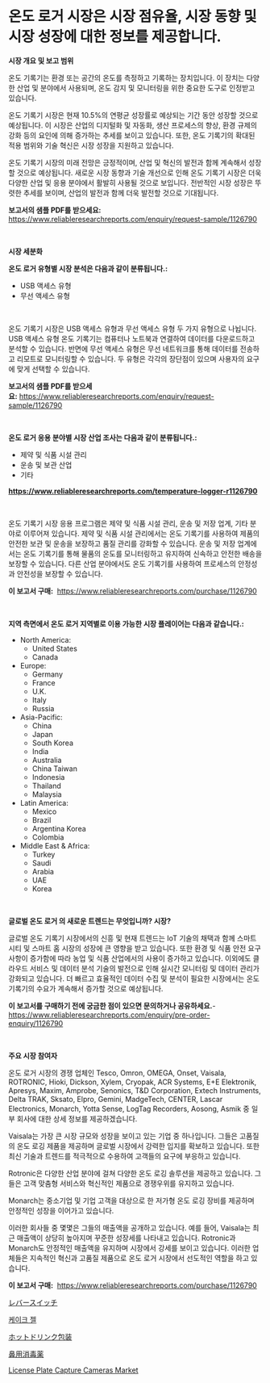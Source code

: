<p><h1>온도 로거 시장은 시장 점유율, 시장 동향 및 시장 성장에 대한 정보를 제공합니다.</h1></p><p><strong>시장 개요 및 보고 범위</strong></p>
<p><p>온도 기록기는 환경 또는 공간의 온도를 측정하고 기록하는 장치입니다. 이 장치는 다양한 산업 및 분야에서 사용되며, 온도 감지 및 모니터링을 위한 중요한 도구로 인정받고 있습니다.</p><p>온도 기록기 시장은 현재 10.5%의 연평균 성장률로 예상되는 기간 동안 성장할 것으로 예상됩니다. 이 시장은 산업의 디지털화 및 자동화, 생산 프로세스의 향상, 환경 규제의 강화 등의 요인에 의해 증가하는 추세를 보이고 있습니다. 또한, 온도 기록기의 확대된 적용 범위와 기술 혁신은 시장 성장을 지원하고 있습니다.</p><p>온도 기록기 시장의 미래 전망은 긍정적이며, 산업 및 혁신의 발전과 함께 계속해서 성장할 것으로 예상됩니다. 새로운 시장 동향과 기술 개선으로 인해 온도 기록기 시장은 더욱 다양한 산업 및 응용 분야에서 활발히 사용될 것으로 보입니다. 전반적인 시장 성장은 뚜렷한 추세를 보이며, 산업의 발전과 함께 더욱 발전할 것으로 기대됩니다.</p></p>
<p><strong>보고서의 샘플 PDF를 받으세요:</strong> <a href="https://www.reliableresearchreports.com/enquiry/request-sample/1126790">https://www.reliableresearchreports.com/enquiry/request-sample/1126790</a></p>
<p>&nbsp;</p>
<p><strong>시장 세분화</strong></p>
<p><strong>온도 로거 유형별 시장 분석은 다음과 같이 분류됩니다.:</strong></p>
<p><ul><li>USB 액세스 유형</li><li>무선 액세스 유형</li></ul></p>
<p>&nbsp;</p>
<p><p>온도 기록기 시장은 USB 액세스 유형과 무선 액세스 유형 두 가지 유형으로 나뉩니다. USB 액세스 유형 온도 기록기는 컴퓨터나 노트북과 연결하여 데이터를 다운로드하고 분석할 수 있습니다. 반면에 무선 액세스 유형은 무선 네트워크를 통해 데이터를 전송하고 리모트로 모니터링할 수 있습니다. 두 유형은 각각의 장단점이 있으며 사용자의 요구에 맞게 선택할 수 있습니다.</p></p>
<p><strong>보고서의 샘플 PDF를 받으세요:</strong>&nbsp;<a href="https://www.reliableresearchreports.com/enquiry/request-sample/1126790">https://www.reliableresearchreports.com/enquiry/request-sample/1126790</a></p>
<p>&nbsp;</p>
<p><strong> 온도 로거 응용 분야별 시장 산업 조사는 다음과 같이 분류됩니다.:</strong></p>
<p><ul><li>제약 및 식품 시설 관리</li><li>운송 및 보관 산업</li><li>기타</li></ul></p>
<p><strong><a href="https://www.reliableresearchreports.com/temperature-logger-r1126790">https://www.reliableresearchreports.com/temperature-logger-r1126790</a></strong></p>
<p>&nbsp;</p>
<p><p>온도 기록기 시장 응용 프로그램은 제약 및 식품 시설 관리, 운송 및 저장 업계, 기타 분야로 이루어져 있습니다. 제약 및 식품 시설 관리에서는 온도 기록기를 사용하여 제품의 안전한 보관 및 운송을 보장하고 품질 관리를 강화할 수 있습니다. 운송 및 저장 업계에서는 온도 기록기를 통해 물품의 온도를 모니터링하고 유지하여 신속하고 안전한 배송을 보장할 수 있습니다. 다른 산업 분야에서도 온도 기록기를 사용하여 프로세스의 안정성과 안전성을 보장할 수 있습니다.</p></p>
<p><strong>이 보고서 구매:</strong>&nbsp; <a href="https://www.reliableresearchreports.com/purchase/1126790">https://www.reliableresearchreports.com/purchase/1126790</a></p>
<p>&nbsp;</p>
<p><strong>지역 측면에서 온도 로거 지역별로 이용 가능한 시장 플레이어는 다음과 같습니다.:</strong></p>
<p><ul>
    <li>
        North America:
        <ul>
            <li>United States</li>
            <li>Canada</li>
        </ul>
    </li>
    <li>
        Europe:
        <ul>
            <li>Germany</li>
            <li>France</li>
            <li>U.K.</li>
            <li>Italy</li>
            <li>Russia</li>
        </ul>
    </li>
    <li>
        Asia-Pacific:
        <ul>
            <li>China</li>
            <li>Japan</li>
            <li>South Korea</li>
            <li>India</li>
            <li>Australia</li>
            <li>China Taiwan</li>
            <li>Indonesia</li>
            <li>Thailand</li>
            <li>Malaysia</li>
        </ul>
    </li>
    <li>
        Latin America:
        <ul>
            <li>Mexico</li>
            <li>Brazil</li>
            <li>Argentina Korea</li>
            <li>Colombia</li>
        </ul>
    </li>
    <li>
        Middle East & Africa:
        <ul>
            <li>Turkey</li>
            <li>Saudi</li>
            <li>Arabia</li>
            <li>UAE</li>
            <li>Korea</li>
        </ul>
    </li>
    </ul></p>
<p>&nbsp;</p>
<p><strong>글로벌 온도 로거 의 새로운 트렌드는 무엇입니까? 시장?</strong></p>
<p><p>글로벌 온도 기록기 시장에서의 신흥 및 현재 트렌드는 IoT 기술의 채택과 함께 스마트 시티 및 스마트 홈 시장의 성장에 큰 영향을 받고 있습니다. 또한 환경 및 식품 안전 요구 사항이 증가함에 따라 농업 및 식품 산업에서의 사용이 증가하고 있습니다. 이외에도 클라우드 서비스 및 데이터 분석 기술의 발전으로 인해 실시간 모니터링 및 데이터 관리가 강화되고 있습니다. 더 빠르고 효율적인 데이터 수집 및 분석이 필요한 시장에서는 온도 기록기의 수요가 계속해서 증가할 것으로 예상됩니다.</p></p>
<p><strong>이 보고서를 구매하기 전에 궁금한 점이 있으면 문의하거나 공유하세요.</strong>- <a href="https://www.reliableresearchreports.com/enquiry/pre-order-enquiry/1126790">https://www.reliableresearchreports.com/enquiry/pre-order-enquiry/1126790</a></p>
<p>&nbsp;</p>
<p><strong>주요 시장 참여자</strong></p>
<p><p>온도 로거 시장의 경쟁 업체인 Tesco, Omron, OMEGA, Onset, Vaisala, ROTRONIC, Hioki, Dickson, Xylem, Cryopak, ACR Systems, E+E Elektronik, Apresys, Maxim, Amprobe, Senonics, T&D Corporation, Extech Instruments, Delta TRAK, Sksato, Elpro, Gemini, MadgeTech, CENTER, Lascar Electronics, Monarch, Yotta Sense, LogTag Recorders, Aosong, Asmik 중 일부 회사에 대한 상세 정보를 제공하겠습니다. </p><p>Vaisala는 가장 큰 시장 규모와 성장을 보이고 있는 기업 중 하나입니다. 그들은 고품질의 온도 로깅 제품을 제공하며 글로벌 시장에서 강력한 입지를 확보하고 있습니다. 또한 최신 기술과 트렌드를 적극적으로 수용하여 고객들의 요구에 부응하고 있습니다.</p><p>Rotronic은 다양한 산업 분야에 걸쳐 다양한 온도 로깅 솔루션을 제공하고 있습니다. 그들은 고객 맞춤형 서비스와 혁신적인 제품으로 경쟁우위를 유지하고 있습니다.</p><p>Monarch는 중소기업 및 기업 고객을 대상으로 한 저가형 온도 로깅 장비를 제공하며 안정적인 성장을 이어가고 있습니다.</p><p>이러한 회사들 중 몇몇은 그들의 매출액을 공개하고 있습니다. 예를 들어, Vaisala는 최근 매출액이 상당히 높아지며 꾸준한 성장세를 나타내고 있습니다. Rotronic과 Monarch도 안정적인 매출액을 유지하며 시장에서 강세를 보이고 있습니다. 이러한 업체들은 지속적인 혁신과 고품질 제품으로 온도 로거 시장에서 선도적인 역할을 하고 있습니다.</p></p>
<p><strong>이 보고서 구매:</strong>&nbsp;&nbsp;<a href="https://www.reliableresearchreports.com/purchase/1126790">https://www.reliableresearchreports.com/purchase/1126790</a></p>
<p><p><a href="https://medium.com/@johndory19/%E3%83%AC%E3%83%90%E3%83%BC%E3%82%B9%E3%82%A4%E3%83%83%E3%83%81%E5%B8%82%E5%A0%B4%E8%A6%8F%E6%A8%A1-%E5%B8%82%E5%A0%B4%E5%B1%95%E6%9C%9B%E3%81%A8%E5%B8%82%E5%A0%B4%E4%BA%88%E6%B8%AC-2024%E5%B9%B4%E3%81%8B%E3%82%892031%E5%B9%B4%E3%81%BE%E3%81%A7-b94cc8a85ed2">レバースイッチ</a></p><p><a href="https://medium.com/@isariontaru/%EC%BC%80%EC%9D%B4%ED%81%AC-%EA%B2%94-%EC%8B%9C%EC%9E%A5-%EC%A0%90%EC%9C%A0%EC%9C%A8-%EB%B3%80%ED%99%94-%EB%B0%8F-%EC%8B%9C%EC%9E%A5-%EC%84%B1%EC%9E%A5-%EC%B6%94%EC%84%B8-2024-2031-cd81465b6114">케이크 젤</a></p><p><a href="https://medium.com/@urinalisis45667/%E3%83%9B%E3%83%83%E3%83%88%E3%83%89%E3%83%AA%E3%83%B3%E3%82%AF%E3%81%AE%E5%8C%85%E8%A3%85%E5%B8%82%E5%A0%B4-%E7%AB%B6%E4%BA%89%E5%88%86%E6%9E%90-%E5%B8%82%E5%A0%B4%E5%8B%95%E5%90%91-2031%E5%B9%B4%E3%81%BE%E3%81%A7%E3%81%AE%E4%BA%88%E6%B8%AC-2e3807d0c918">ホットドリンク包装</a></p><p><a href="https://github.com/xnljig2898992/Market-Research-Report-List-1/blob/main/262797426565.md">鼻用消毒薬</a></p><p><a href="https://www.linkedin.com/pulse/license-plate-capture-cameras-market-size-reveals-best-marketing-wdngf?trackingId=TJqlj9EZGVdWYXtF2F1qpA%3D%3D">License Plate Capture Cameras Market</a></p></p>